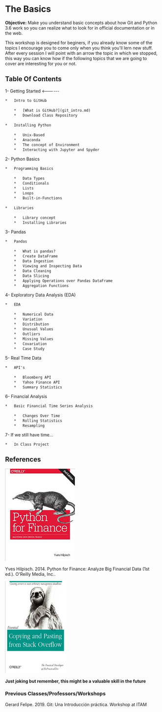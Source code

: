 # The Basics

**Objective:** Make you understand basic concepts about how Git and Python 3.6 work so you can realize what to look for in official documentation or in the web.

This workshop is designed for beginers, if you already know some of the topics I encourage you to come only when you think you'll lern new stuff. After every session I will point with an arrow the topic in which we stopped, this way you can know how if the following topics that we are going to cover are interesting for you or not. 

## Table Of Contents

1-  Getting Started <------

    *   Intro to GitHub
        
        *   [What is GitHub?](git_intro.md)
        *   Download Class Repository
        
    *   Installing Python
    
        *   Unix-Based
        *   Anaconda
        *   The concept of Environment
        *   Interacting with Jupyter and Spyder

2-  Python Basics

    *   Programming Basics
    
        *   Data Types
        *   Conditionals
        *   Lists
        *   Loops
        *   Built-in-Functions
        
    *   Libraries

        *   Library concept
        *   Installing Libraries

3-  Pandas

    *   Pandas

        *   What is pandas?
        *   Create DataFrame
        *   Data Ingestion
        *   Viewing and Inspecting Data
        *   Data Cleaning
        *   Data Slicing
        *   Applying Operations over Pandas DataFrame
        *   Aggregation Functions

4-  Exploratory Data Analysis (EDA)

    *   EDA

        *   Numerical Data
        *   Variation
        *   Distribution
        *   Unusual Values
        *   Outliers
        *   Missing Values
        *   Covariation
        *   Case Study

5-  Real Time Data

    *   API's

        *   Bloomberg API
        *   Yahoo Finance API
        *   Summary Statistics

6-  Financial Analysis

    *   Basic Financial Time Series Analysis

        *   Changes Over Time
        *   Rolling Statistics
        *   Resampling

7-  If we still have time...

    *   In Class Project







## References

![python_finance](media/python_finance_oreilly.jpeg)


Yves Hilpisch. 2014. Python for Finance: Analyze Big Financial Data (1st ed.). O'Reilly Media, Inc..



<img src="media/copying_stack.jpeg" width="200" height="300" />

**Just joking but remember, this might be a valuable skill in the future**



### Previous Classes/Professors/Workshops

Gerard Felipe. 2019. Git: Una Introducción práctica. Workshop at ITAM

